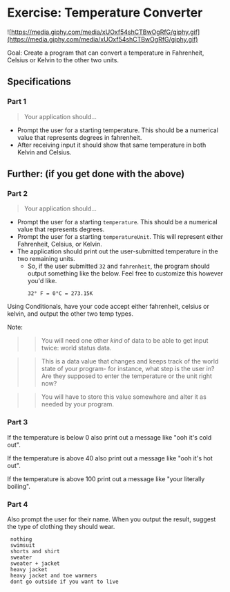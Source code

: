 # Exercise: Temperature Converter

![https://media.giphy.com/media/xUOxf54shCTBwOgRfG/giphy.gif](https://media.giphy.com/media/xUOxf54shCTBwOgRfG/giphy.gif)

Goal: Create a program that can convert a temperature in Fahrenheit, Celsius or Kelvin to the other two units.

## Specifications

### Part 1

> Your application should...

* Prompt the user for a starting temperature. This should be a numerical value that represents degrees in fahrenheit.
* After receiving input it should show that same temperature in both Kelvin and Celsius.

## Further: (if you get done with the above)

### Part 2

> Your application should...

* Prompt the user for a starting `temperature`. This should be a numerical value that represents degrees.
* Prompt the user for a starting `temperatureUnit`. This will represent either Fahrenheit, Celsius, or Kelvin.
* The application should print out the user-submitted temperature in the two remaining units.
  * So, if the user submitted `32` and `fahrenheit`, the program should output something like the below. Feel free to customize this however you'd like.
    ```text
    32° F = 0°C = 273.15K
    ```

Using Conditionals, have your code accept either fahrenheit, celsius or kelvin, and output the other two temp types.

Note:

>> You will need one other *kind* of data to be able to get input twice: world status data.

>> This is a data value that changes and keeps track of the world state of your program- for instance, what step is the user in? Are they supposed to enter the temperature or the unit right now?

>> You will have to store this value somewhere and alter it as needed by your program.



### Part 3
If the temperature is below 0 also print out a message like "ooh it's cold out".

If the temperature is above 40 also print out a message like "ooh it's hot out".

If the temperature is above 100 print out a message like "your literally boiling".

### Part 4
Also prompt the user for their name. When you output the result, suggest the type of clothing they should wear.

```
 nothing
 swimsuit
 shorts and shirt
 sweater
 sweater + jacket
 heavy jacket
 heavy jacket and toe warmers
 dont go outside if you want to live
```